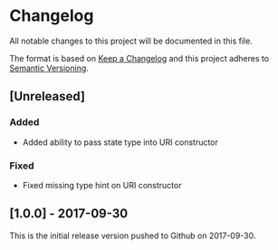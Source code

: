 # Changelog
All notable changes to this project will be documented in this file.

The format is based on [Keep a Changelog](http://keepachangelog.com/en/1.0.0/)
and this project adheres to [Semantic Versioning](http://semver.org/spec/v2.0.0.html).

## [Unreleased]
### Added
- Added ability to pass state type into URI constructor

### Fixed
- Fixed missing type hint on URI constructor

## [1.0.0] - 2017-09-30

This is the initial release version pushed to Github on 2017-09-30.